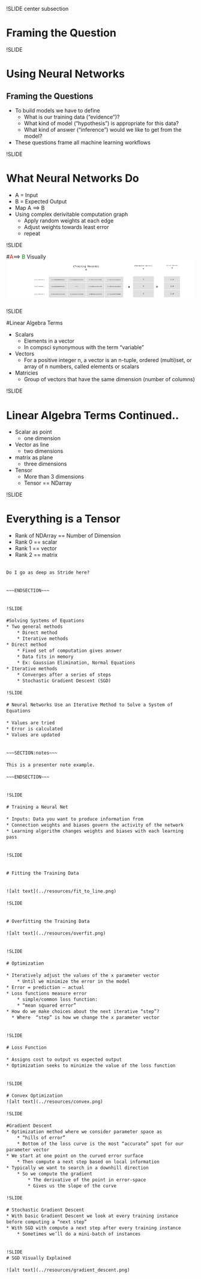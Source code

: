 !SLIDE center subsection

# Framing the Question

!SLIDE

# Using Neural Networks

## Framing the Questions


* To build models we have to define
	* What is our training data (“evidence”)?
	* What kind of model (“hypothesis”) is appropriate for this data?
	* What kind of answer (“inference”) would we like to get from the model?
* These questions frame all machine learning workflows


!SLIDE 

# What Neural Networks Do

* A = Input
* B = Expected Output
* Map A ==> B 
* Using complex derivitable computation graph
  * Apply random weights at each edge
  * Adjust weights towards least error
  * repeat


!SLIDE

#<font color="red">A</font>==> <font color="green">B</font> Visually
![alt text](../resources/vector_table.png)


!SLIDE

#Linear Algebra Terms

* Scalars
	- Elements in a vector
	- In compsci synonymous with the term “variable”
* Vectors
	* For a positive integer n, a vector is an n-tuple, ordered (multi)set, or array of n numbers, called elements or scalars
* Matricies
	* Group of vectors that have the same dimension (number of columns)


!SLIDE

# Linear Algebra Terms Continued..

* Scalar as point
  * one dimension
* Vector as line
  * two dimensions
* matrix as plane
  * three dimensions
* Tensor
  * More than 3 dimensions
  * Tensor == NDarray

!SLIDE

# Everything is a Tensor

* Rank of NDArray == Number of Dimension
* Rank 0 == scalar
* Rank 1 == vector
* Rank 2 == matrix 

~~~SECTION:notes~~~

Do I go as deep as Stride here? 


~~~ENDSECTION~~~


!SLIDE

#Solving Systems of Equations
* Two general methods
	* Direct method
	* Iterative methods
* Direct method
	* Fixed set of computation gives answer
	* Data fits in memory
	* Ex: Gaussian Elimination, Normal Equations
* Iterative methods
	* Converges after a series of steps
    * Stochastic Gradient Descent (SGD)

!SLIDE

# Neural Networks Use an Iterative Method to Solve a System of Equations

* Values are tried
* Error is calculated
* Values are updated


~~~SECTION:notes~~~

This is a presenter note example.

~~~ENDSECTION~~~


!SLIDE

# Training a Neural Net

* Inputs: Data you want to produce information from
* Connection weights and biases govern the activity of the network
* Learning algorithm changes weights and biases with each learning pass


!SLIDE


# Fitting the Training Data


![alt text](../resources/fit_to_line.png)

!SLIDE


# Overfitting the Training Data

![alt text](../resources/overfit.png)


!SLIDE

# Optimization

* Iteratively adjust the values of the x parameter vector
	* Until we minimize the error in the model
* Error = prediction – actual
* Loss functions measure error
	* simple/common loss function: 
	* “mean squared error”
* How do we make choices about the next iterative “step”?
  * Where  “step” is how we change the x parameter vector


!SLIDE

# Loss Function

* Assigns cost to output vs expected output
* Optimization seeks to minimize the value of the loss function


!SLIDE

# Convex Optimization
![alt text](../resources/convex.png)

!SLIDE

#Gradient Descent
* Optimization method where we consider parameter space as
	* “hills of error”
	* Bottom of the loss curve is the most “accurate” spot for our parameter vector
* We start at one point on the curved error surface
	* Then compute a next step based on local information
* Typically we want to search in a downhill direction
	* So we compute the gradient
		* The derivative of the point in error-space
		* Gives us the slope of the curve

!SLIDE

# Stochastic Gradient Descent
* With basic Gradient Descent we look at every training instance before computing a “next step”
* With SGD with compute a next step after every training instance
	* Sometimes we’ll do a mini-batch of instances


!SLIDE
# SGD Visually Explained

![alt text](../resources/gradient_descent.png)


